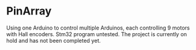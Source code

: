 # PinArray
Using one Arduino to control multiple Arduinos, each controlling 9 motors with Hall encoders. 
Stm32 program untested.
The project is currently on hold and has not been completed yet.
